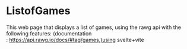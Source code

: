 # ListofGames
This  web page that displays a list of games, using the rawg api with the following features: (documentation : https://api.rawg.io/docs/#tag/games,)using svelte+vite 
